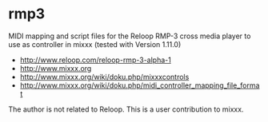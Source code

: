 rmp3
====

MIDI mapping and script files for the Reloop RMP-3 cross media player to use as controller in mixxx (tested with Version 1.11.0)

* http://www.reloop.com/reloop-rmp-3-alpha-1
* http://www.mixxx.org
* http://www.mixxx.org/wiki/doku.php/mixxxcontrols
* http://www.mixxx.org/wiki/doku.php/midi_controller_mapping_file_format

The author is not related to Reloop. This is a user contribution to mixxx.
